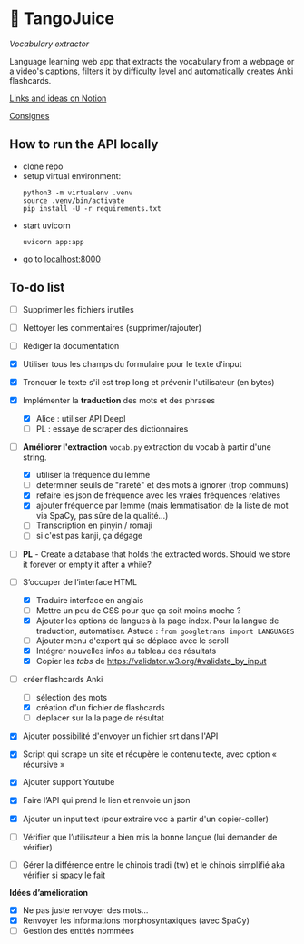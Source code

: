 # :beverage_box: TangoJuice
*Vocabulary extractor*

Language learning web app that extracts the vocabulary from a webpage or a video's captions, filters it by difficulty level and automatically creates Anki flashcards.

[Links and ideas on Notion](https://sturdy-starfish-3ee.notion.site/Projet-API-31a173f329eb45c4acdcfc5e60d851e1)

[Consignes](https://loicgrobol.github.io/web-interfaces/assignments/projets.html)

## How to run the API locally
* clone repo
* setup virtual environment:
    ```console
    python3 -m virtualenv .venv
    source .venv/bin/activate
    pip install -U -r requirements.txt
    ```
* start uvicorn 
    ```console
    uvicorn app:app
    ```
* go to [localhost:8000](http://localhost:8000)

## To-do list
- [ ] Supprimer les fichiers inutiles
- [ ] Nettoyer les commentaires (supprimer/rajouter)
- [ ] Rédiger la documentation
- [x] Utiliser tous les champs du formulaire pour le texte d'input
- [x] Tronquer le texte s'il est trop long et prévenir l'utilisateur (en bytes)
- [x] Implémenter la **traduction** des mots et des phrases
    - [x] Alice : utiliser API Deepl
    - [ ] PL : essaye de scraper des dictionnaires
- [ ] **Améliorer l'extraction** `vocab.py` extraction du vocab à partir d'une string.
    - [x] utiliser la fréquence du lemme
    - [ ] déterminer seuils de "rareté" et des mots à ignorer (trop communs)
    - [x] refaire les json de fréquence avec les vraies fréquences relatives
    - [x] ajouter fréquence par lemme (mais lemmatisation de la liste de mot via SpaCy, pas sûre de la qualité...)
    - [ ] Transcription en pinyin / romaji
    - [ ] si c'est pas kanji, ça dégage
- [ ] **PL** - Create a database that holds the extracted words.
    Should we store it forever or empty it after a while?
- [ ]  S’occuper de l’interface HTML
    - [x] Traduire interface en anglais
    - [ ] Mettre un peu de CSS pour que ça soit moins moche ?
    - [x] Ajouter les options de langues à la page index. Pour la langue de traduction, automatiser. Astuce : `from googletrans import LANGUAGES`
    - [ ] Ajouter menu d'export qui se déplace avec le scroll
    - [x] Intégrer nouvelles infos au tableau des résultats
    - [x] Copier les *tabs* de https://validator.w3.org/#validate_by_input
- [ ] créer flashcards Anki
    - [ ] sélection des mots
    - [x] création d'un fichier de flashcards
    - [ ] déplacer sur la la page de résultat
- [x] Ajouter possibilité d'envoyer un fichier srt dans l'API
- [x]  Script qui scrape un site et récupère le contenu texte, avec option « récursive »
- [x]  Ajouter support Youtube
- [x]  Faire l’API qui prend le lien  et renvoie un json
- [x] Ajouter un input text (pour extraire voc à partir d'un copier-coller)
- [ ] Vérifier que l’utilisateur a bien mis la bonne langue (lui demander de vérifier)
- [ ] Gérer la différence entre le chinois tradi (tw) et le chinois simplifié aka vérifier si spacy le fait


**Idées d’amélioration**

- [x]  Ne pas juste renvoyer des mots…
- [x]  Renvoyer les informations morphosyntaxiques (avec SpaCy)
- [ ]  Gestion des entités nommées
